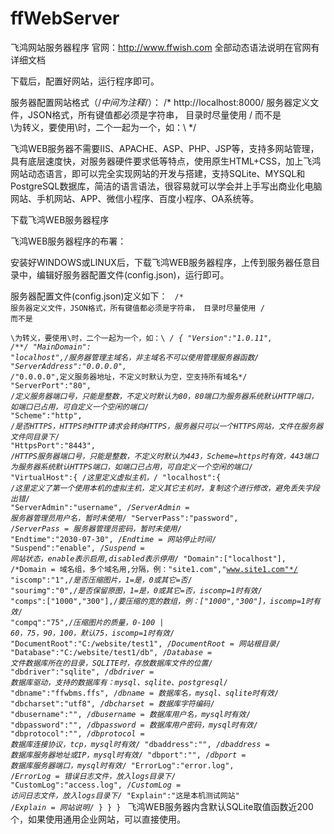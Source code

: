 # ffWebServer
飞鸿网站服务器程序
官网：http://www.ffwish.com 
全部动态语法说明在官网有详细文档

下载后，配置好网站，运行程序即可。

服务器配置网站格式（/*中间为注释*/）：
/*
http://localhost:8000/
服务器定义文件，JSON格式，所有键值都必须是字符串，
目录时尽量使用 / 而不是 \
\为转义，要使用\时，二个一起为一个，如：\\
*/

飞鸿WEB服务器不需要IIS、APACHE、ASP、PHP、JSP等，支持多网站管理，具有底层速度快，对服务器硬件要求低等特点，使用原生HTML+CSS，加上飞鸿网站动态语言，即可以完全实现网站的开发与搭建，支持SQLite、MYSQL和PostgreSQL数据库，简洁的语言语法，很容易就可以学会并上手写出商业化电脑网站、手机网站、APP、微信小程序、百度小程序、OA系统等。

下载飞鸿WEB服务器程序

飞鸿WEB服务器程序的布署：

安装好WINDOWS或LINUX后，下载飞鸿WEB服务器程序，上传到服务器任意目录中，编辑好服务器配置文件(config.json)，运行即可。

服务器配置文件(config.json)定义如下：
<code>
/*
服务器定义文件，JSON格式，所有键值都必须是字符串，
	目录时尽量使用 / 而不是 \
	\为转义，要使用\时，二个一起为一个，如：\\
*/
{
	"Version":"1.0.11", /**/
	"MainDomain": "localhost",/*服务器管理主域名，非主域名不可以使用管理服务器函数*/
	"ServerAddress":"0.0.0.0", /*"0.0.0.0",定义服务器地址，不定义时默认为空，空支持所有域名*/
	"ServerPort":"80", /*定义服务器端口号，只能是整数，不定义时默认为80，80端口为服务器系统默认HTTP端口，如端口已占用，可自定义一个空闲的端口*/
	"Scheme":"http", /*是否HTTPS，HTTPS时HTTP请求会转向HTTPS，服务器只可以一个HTTPS网站，文件在服务器文件同目录下*/
	"HttpsPort":"8443", /*HTTPS服务器端口号，只能是整数，不定义时默认为443，Scheme=https时有效，443端口为服务器系统默认HTTPS端口，如端口已占用，可自定义一个空闲的端口*/
	"VirtualHost":{ /*这里定义虚拟主机，*/
		"localhost":{ /*这里定义了第一个使用本机的虚拟主机，定义其它主机时，复制这个进行修改，避免丢失字段出错*/
			"ServerAdmin":"username", /*ServerAdmin = 服务器管理员用户名，暂时未使用*/
			"ServerPass":"password", /*ServerPass = 服务器管理员密码，暂时未使用*/
			"Endtime":"2030-07-30", /*Endtime = 网站停止时间*/
			"Suspend":"enable", /*Suspend = 网站状态，enable表示启用,disabled表示停用*/
			"Domain":["localhost"], /*Domain = 域名组，多个域名用,分隔，例："site1.com","www.site1.com"*/
			"iscomp":"1",/*是否压缩图片，1=是，0或其它=否*/
			"sourimg":"0",/*是否保留原图，1=是，0或其它=否，iscomp=1时有效*/
			"comps":["1000","300"],/*要压缩的宽的数组，例：["1000","300"]，iscomp=1时有效*/
			"compq":"75",/*压缩图片的质量，0-100 | 60，75，90，100，默认75，iscomp=1时有效*/
			"DocumentRoot":"C:/website/test1", /*DocumentRoot = 网站根目录*/
			"Database":"C:/website/test1/db", /*Database = 文件数据库所在的目录，SQLITE时，存放数据库文件的位置*/
			"dbdriver":"sqlite", /*dbdriver = 数据库驱动，支持的数据库有：mysql、sqlite、postgresql*/
			"dbname":"ffwbms.ffs", /*dbname = 数据库名，mysql、sqlite时有效*/
			"dbcharset":"utf8", /*dbcharset = 数据库字符编码*/
			"dbusername":"", /*dbusername = 数据库用户名，mysql时有效*/
			"dbpassword":"", /*dbpassword = 数据库用户密码，mysql时有效*/
			"dbprotocol":"", /*dbprotocol = 数据库连接协议，tcp，mysql时有效*/
			"dbaddress":"", /*dbaddress = 数据库服务器地址或IP，mysql时有效*/
			"dbport":"", /*dbport = 数据库服务器端口，mysql时有效*/
			"ErrorLog":"error.log", /*ErrorLog = 错误日志文件，放入logs目录下*/
			"CustomLog":"access.log", /*CustomLog = 访问日志文件，放入logs目录下*/
			"Explain":"这是本机测试网站" /*Explain = 网站说明*/
		}
	}
}
</code>
飞鸿WEB服务器内含默认SQLite取值函数近200个，如果使用通用企业网站，可以直接使用。

